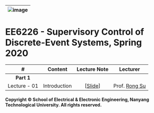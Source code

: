|![image](https://github.com/ldkong1205/NTU-Graduate-Courses/blob/master/Courses/EE6508/logo.png)|
|---|
# EE6226 - Supervisory Control of Discrete-Event Systems, Spring 2020

|#|Content|Lecture Note|Lecturer|
|:---:|:---:|:---:|:---:|
|**Part 1**|
|Lecture - 01|Introduction|[[Slide](https://github.com/ldkong1205/NTU-Graduate-Courses/blob/master/Courses/EE6508/Slides/EE6508%20-%20Power%20System%20Harmonics%20(Weeks%201-%206%2C%202019-2020%20Sem%202).pdf)]|Prof. [Rong Su](https://www3.ntu.edu.sg/home/rsu/)

#### Copyright © School of Electrical & Electronic Engineering, Nanyang Technological University. All rights reserved.

